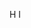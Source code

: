 H I

<!---
azer-rbt/azer-rbt is a ✨ special ✨ repository because its `README.md` (this file) appears on your GitHub profile.
You can click the Preview link to take a look at your changes.
--->
